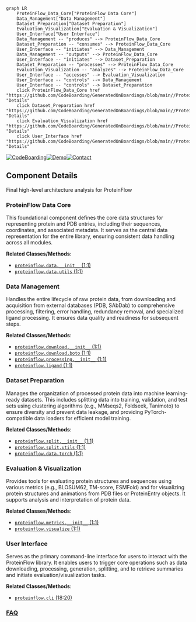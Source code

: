```mermaid
graph LR
    ProteinFlow_Data_Core["ProteinFlow Data Core"]
    Data_Management["Data Management"]
    Dataset_Preparation["Dataset Preparation"]
    Evaluation_Visualization["Evaluation & Visualization"]
    User_Interface["User Interface"]
    Data_Management -- "produces" --> ProteinFlow_Data_Core
    Dataset_Preparation -- "consumes" --> ProteinFlow_Data_Core
    User_Interface -- "initiates" --> Data_Management
    Data_Management -- "outputs" --> ProteinFlow_Data_Core
    User_Interface -- "initiates" --> Dataset_Preparation
    Dataset_Preparation -- "processes" --> ProteinFlow_Data_Core
    Evaluation_Visualization -- "analyzes" --> ProteinFlow_Data_Core
    User_Interface -- "accesses" --> Evaluation_Visualization
    User_Interface -- "controls" --> Data_Management
    User_Interface -- "controls" --> Dataset_Preparation
    click ProteinFlow_Data_Core href "https://github.com/CodeBoarding/GeneratedOnBoardings/blob/main//ProteinFlow/ProteinFlow_Data_Core.md" "Details"
    click Dataset_Preparation href "https://github.com/CodeBoarding/GeneratedOnBoardings/blob/main//ProteinFlow/Dataset_Preparation.md" "Details"
    click Evaluation_Visualization href "https://github.com/CodeBoarding/GeneratedOnBoardings/blob/main//ProteinFlow/Evaluation_Visualization.md" "Details"
    click User_Interface href "https://github.com/CodeBoarding/GeneratedOnBoardings/blob/main//ProteinFlow/User_Interface.md" "Details"
```
[![CodeBoarding](https://img.shields.io/badge/Generated%20by-CodeBoarding-9cf?style=flat-square)](https://github.com/CodeBoarding/GeneratedOnBoardings)[![Demo](https://img.shields.io/badge/Try%20our-Demo-blue?style=flat-square)](https://www.codeboarding.org/demo)[![Contact](https://img.shields.io/badge/Contact%20us%20-%20contact@codeboarding.org-lightgrey?style=flat-square)](mailto:contact@codeboarding.org)

## Component Details

Final high-level architecture analysis for ProteinFlow

### ProteinFlow Data Core
This foundational component defines the core data structures for representing protein and PDB entries, including their sequences, coordinates, and associated metadata. It serves as the central data representation for the entire library, ensuring consistent data handling across all modules.


**Related Classes/Methods**:

- <a href="https://github.com/adaptyvbio/ProteinFlow/blob/master/proteinflow/data/__init__.py#L1-L1" target="_blank" rel="noopener noreferrer">`proteinflow.data.__init__` (1:1)</a>
- <a href="https://github.com/adaptyvbio/ProteinFlow/blob/master/proteinflow/data/utils.py#L1-L1" target="_blank" rel="noopener noreferrer">`proteinflow.data.utils` (1:1)</a>


### Data Management
Handles the entire lifecycle of raw protein data, from downloading and acquisition from external databases (PDB, SAbDab) to comprehensive processing, filtering, error handling, redundancy removal, and specialized ligand processing. It ensures data quality and readiness for subsequent steps.


**Related Classes/Methods**:

- <a href="https://github.com/adaptyvbio/ProteinFlow/blob/master/proteinflow/download/__init__.py#L1-L1" target="_blank" rel="noopener noreferrer">`proteinflow.download.__init__` (1:1)</a>
- <a href="https://github.com/adaptyvbio/ProteinFlow/blob/master/proteinflow/download/boto.py#L1-L1" target="_blank" rel="noopener noreferrer">`proteinflow.download.boto` (1:1)</a>
- <a href="https://github.com/adaptyvbio/ProteinFlow/blob/master/proteinflow/processing/__init__.py#L1-L1" target="_blank" rel="noopener noreferrer">`proteinflow.processing.__init__` (1:1)</a>
- <a href="https://github.com/adaptyvbio/ProteinFlow/blob/master/proteinflow/ligand.py#L1-L1" target="_blank" rel="noopener noreferrer">`proteinflow.ligand` (1:1)</a>


### Dataset Preparation
Manages the organization of processed protein data into machine learning-ready datasets. This includes splitting data into training, validation, and test sets using clustering algorithms (e.g., MMseqs2, Foldseek, Tanimoto) to ensure diversity and prevent data leakage, and providing PyTorch-compatible data loaders for efficient model training.


**Related Classes/Methods**:

- <a href="https://github.com/adaptyvbio/ProteinFlow/blob/master/proteinflow/split/__init__.py#L1-L1" target="_blank" rel="noopener noreferrer">`proteinflow.split.__init__` (1:1)</a>
- <a href="https://github.com/adaptyvbio/ProteinFlow/blob/master/proteinflow/split/utils.py#L1-L1" target="_blank" rel="noopener noreferrer">`proteinflow.split.utils` (1:1)</a>
- <a href="https://github.com/adaptyvbio/ProteinFlow/blob/master/proteinflow/data/torch.py#L1-L1" target="_blank" rel="noopener noreferrer">`proteinflow.data.torch` (1:1)</a>


### Evaluation & Visualization
Provides tools for evaluating protein structures and sequences using various metrics (e.g., BLOSUM62, TM-score, ESMFold) and for visualizing protein structures and animations from PDB files or ProteinEntry objects. It supports analysis and interpretation of protein data.


**Related Classes/Methods**:

- <a href="https://github.com/adaptyvbio/ProteinFlow/blob/master/proteinflow/metrics/__init__.py#L1-L1" target="_blank" rel="noopener noreferrer">`proteinflow.metrics.__init__` (1:1)</a>
- <a href="https://github.com/adaptyvbio/ProteinFlow/blob/master/proteinflow/visualize.py#L1-L1" target="_blank" rel="noopener noreferrer">`proteinflow.visualize` (1:1)</a>


### User Interface
Serves as the primary command-line interface for users to interact with the ProteinFlow library. It enables users to trigger core operations such as data downloading, processing, generation, splitting, and to retrieve summaries and initiate evaluation/visualization tasks.


**Related Classes/Methods**:

- <a href="https://github.com/adaptyvbio/ProteinFlow/blob/master/proteinflow/cli.py#L18-L20" target="_blank" rel="noopener noreferrer">`proteinflow.cli` (18:20)</a>




### [FAQ](https://github.com/CodeBoarding/GeneratedOnBoardings/tree/main?tab=readme-ov-file#faq)